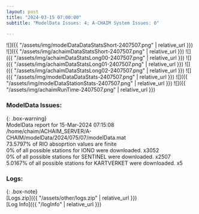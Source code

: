```yaml
---
layout: post
title: "2024-03-15 07:00:00"
subtitle: "ModelData Issues: 4; A-CHAIM System Issues: 0"

---
```


![]({{ "/assets/img/modelDataDataStatsShort-2407507.png" | relative_url }})
![]({{ "/assets/img/achaimDataStatsShort-2407507.png" | relative_url }})
![]({{ "/assets/img/achaimDataStatsLong00-2407507.png" | relative_url }})
![]({{ "/assets/img/achaimDataStatsLong01-2407507.png" | relative_url }})
![]({{ "/assets/img/achaimDataStatsLong02-2407507.png" | relative_url }})
![]({{ "/assets/img/modelDataDataStats-2407507.png" | relative_url }})
![]({{ "/assets/img/modelDataStationStats-2407507.png" | relative_url }})
![]({{ "/assets/img/achaimRunTime-2407507.png" | relative_url }})


### ModelData Issues:  
  
{: .box-warning}  
 ModelData report for 15-Mar-2024 07:15:08   
 /home/chaim/ACHAIM_SERVER/A-CHAIM/modelData/2024/075/07/modelData.mat   
 73.5797% of RIO absoprtion values are finite   
 0% of all possible stations for IONO were downloaded. x3052   
 0% of all possible stations for SENTINEL were downloaded. x2507   
 5.0167% of all possible stations for KARTVERKET were downloaded. x5   
  


### Logs:  
  
{: .box-note}  
[Logs.zip]({{ "/assets/other/logs.zip" | relative_url }})  
[Log Info]({{ "/logInfo" | relative_url }})  

